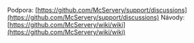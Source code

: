 Podpora: [https://github.com/McServery/support/discussions](https://github.com/McServery/support/discussions)
Návody: [https://github.com/McServery/wiki/wiki](https://github.com/McServery/wiki/wiki)
